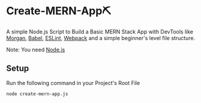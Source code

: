 # Create-MERN-App⛏️

A simple Node.js Script to Build a Basic MERN Stack App with DevTools like [Morgan](https://expressjs.com/en/resources/middleware/morgan.html), [Babel](https://babeljs.io/), [ESLint](https://eslint.org/), [Webpack](https://webpack.js.org/) and a simple beginner's level file structure.

Note: You need [Node.js](https://nodejs.org/en/)

## Setup
Run the following command in your Project's Root File
```bash
node create-mern-app.js
```
